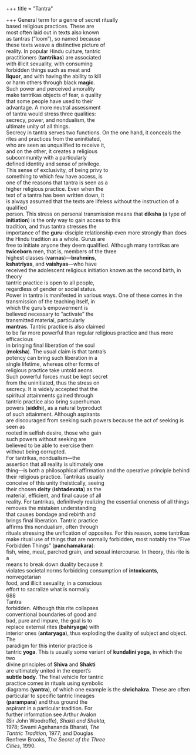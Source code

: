 +++
title = "Tantra"

+++
General term for a genre of secret ritually  
based religious practices. These are  
most often laid out in texts also known  
as tantras (“loom”), so named because  
these texts weave a distinctive picture of  
reality. In popular Hindu culture, tantric  
practitioners (**tantrikas**) are associated  
with illicit sexuality, with consuming  
forbidden things such as meat and  
**liquor**, and with having the ability to kill  
or harm others through black **magic**.  
Such power and perceived amorality  
make tantrikas objects of fear, a quality  
that some people have used to their  
advantage. A more neutral assessment  
of tantra would stress three qualities:  
secrecy, power, and nondualism, the  
ultimate unity of all things.  
Secrecy in tantra serves two functions. On the one hand, it conceals the  
rites and practices from the uninitiated,  
who are seen as unqualified to receive it,  
and on the other, it creates a religious  
subcommunity with a particularly  
defined identity and sense of privilege.  
This sense of exclusivity, of being privy to  
something to which few have access, is  
one of the reasons that tantra is seen as a  
higher religious practice. Even when the  
text of a tantra has been written down, it  
is always assumed that the texts are lifeless without the instruction of a qualified  
person. This stress on personal transmission means that **diksha** (a type of **initiation**) is the only way to gain access to this  
tradition, and thus tantra stresses the  
importance of the **guru**-disciple relationship even more strongly than does  
the Hindu tradition as a whole. Gurus are  
free to initiate anyone they deem qualified. Although many tantrikas are **twiceborn** men, that is, members of the three  
highest classes (**varnas**)—**brahmins**,  
**kshatriyas**, and **vaishyas**—who have  
received the adolescent religious initiation known as the second birth, in theory  
tantric practice is open to all people,  
regardless of gender or social status.  
Power in tantra is manifested in various ways. One of these comes in the  
transmission of the teaching itself, in  
which the guru’s empowerment is  
believed necessary to “activate” the  
transmitted material, particularly  
**mantras**. Tantric practice is also claimed  
to be far more powerful than regular religious practice and thus more efficacious  
in bringing final liberation of the soul  
(**moksha**). The usual claim is that tantra’s  
potency can bring such liberation in a  
single lifetime, whereas other forms of  
religious practice take untold aeons.  
Such powerful forces must be kept secret  
from the uninitiated, thus the stress on  
secrecy. It is widely accepted that the  
spiritual attainments gained through  
tantric practice also bring superhuman  
powers (**siddhi**), as a natural byproduct  
of such attainment. Although aspirants  
are discouraged from seeking such powers because the act of seeking is seen as  
rooted in selfish desire, those who gain  
such powers without seeking are  
believed to be able to exercise them  
without being corrupted.  
For tantrikas, nondualism—the  
assertion that all reality is ultimately one  
thing—is both a philosophical affirmation and the operative principle behind  
their religious practice. Tantrikas usually  
conceive of this unity theistically, seeing  
their chosen **deity** (**ishtadevata**) as the  
material, efficient, and final cause of all  
reality. For tantrikas, definitively realizing the essential oneness of all things  
removes the mistaken understanding  
that causes bondage and rebirth and  
brings final liberation. Tantric practice  
affirms this nondualism, often through  
rituals stressing the unification of opposites. For this reason, some tantrikas  
make ritual use of things that are normally forbidden, most notably the “Five  
Forbidden Things” (**panchamakara**):  
fish, wine, meat, parched grain, and sexual intercourse. In theory, this rite is a  
means to break down duality because it  
violates societal norms forbidding consumption of **intoxicants**, nonvegetarian  
food, and illicit sexuality, in a conscious  
effort to sacralize what is normally  
688  
Tantra  
forbidden. Although this rite collapses  
conventional boundaries of good and  
bad, pure and impure, the goal is to  
replace external rites (**bahiryaga**) with  
interior ones (**antaryaga**), thus exploding the duality of subject and object. The  
paradigm for this interior practice is  
tantric **yoga**. This is usually some variant of **kundalini yoga**, in which the two  
divine principles of **Shiva** and **Shakti**  
are ultimately united in the expert’s  
**subtle body**. The final vehicle for tantric  
practice comes in rituals using symbolic  
diagrams (**yantra**), of which one example is the **shrichakra**. These are often  
particular to specific tantric lineages  
(**parampara**) and thus ground the  
aspirant in a particular tradition. For  
further information see Arthur Avalon  
(Sir John Woodroffe), *Shakti and Shakta,*  
1978; Swami Agehananda Bharati, *The*  
*Tantric Tradition,* 1977; and Douglas  
Renfrew Brooks, *The Secret of the Three*  
*Cities*, 1990.